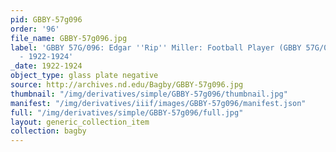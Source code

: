 ```yaml
---
pid: GBBY-57g096
order: '96'
file_name: GBBY-57g096.jpg
label: 'GBBY 57G/096: Edgar ''Rip'' Miller: Football Player (GBBY 57G/096 is Damaged)
  - 1922-1924'
_date: 1922-1924
object_type: glass plate negative
source: http://archives.nd.edu/Bagby/GBBY-57g096.jpg
thumbnail: "/img/derivatives/simple/GBBY-57g096/thumbnail.jpg"
manifest: "/img/derivatives/iiif/images/GBBY-57g096/manifest.json"
full: "/img/derivatives/simple/GBBY-57g096/full.jpg"
layout: generic_collection_item
collection: bagby
---
```

